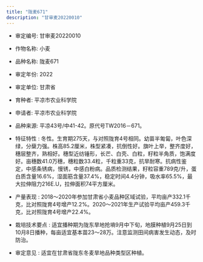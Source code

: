 ```yaml
---
title: "陇麦671"
description: "甘审麦20220010"
---
```

* 审定编号:  甘审麦20220010

*  作物名称:  小麦

*  品种名称:  陇麦671

*  审定年份:  2022

*  审定单位:  甘肃省

* 育种者:  平凉市农业科学院

*  申请者:  平凉市农业科学院

*  品种来源:  平凉43号/中41-42。原代号TW2016－671。

*  特征特性 : 
冬性。生育期275天，与对照陇育4号相同。幼苗半匍匐，叶色深绿，分蘖力强。株高85.2厘米，株型紧凑，抗倒性好。旗叶上举，整齐度好，穗层整齐，熟相好。穗型近纺锤形，长芒、白壳、白粒，籽粒半角质，饱满度好。亩穗数41.0万穗，穗粒数33.4粒，千粒重33克，抗旱耐寒。抗病性鉴定，中感条锈病，慢锈，中感白粉病。品质检测结果，籽粒容重789克/升，蛋白质含量16.6%，湿面筋含量37.4%，稳定时间4.4分钟，吸水率65.5%，最大拉伸阻力216E.U，拉伸面积74平方厘米。
 
*  产量表现 : 
2018～2020年参加甘肃省小麦品种区域试验，平均亩产332.1千克，比对照陇育4号增产12.2%。2020～2021年生产试验平均亩产459.3千克，比对照陇育4号增产22.4%。

*  栽培技术要点 : 
适宜播种期为陇东旱地抢墒9月中下旬，地膜种植9月25日到10月8日播种，每亩适宜基本苗23～28万。注意监测田间病害发生动态，及时防治。

*  审定意见 : 
适宜在甘肃省陇东冬麦旱地品种类型区种植。

